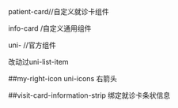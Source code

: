 patient-card//自定义就诊卡组件

info-card /自定义通用组件

uni- //官方组件

改动过uni-list-item

##my-right-icon 
uni-icons 右箭头

##visit-card-information-strip
绑定就诊卡条状信息


